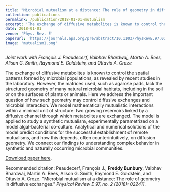 ```yaml
---
title: "Microbial mutualism at a distance: The role of geometry in diffusive exchanges"
collection: publications
permalink: /publication/2018-01-01-mutualism
excerpt: 'The exchange of diffusive metabolites is known to control the spatial patterns formed by microbial populations, but most laboratory conditions do not replicate the complex geometry of natural habitats.  We mathematically model mutualistic interactions within a minimal unit of structure: two growing reservoirs linked by a diffusive channel through which metabolites are exchanged. Analytical and numerical solutions of the model, parametrized on a defined algal-bacterial mutualism, predict the necessary establishment conditions and how this depends, often counterintuitively, on diffusion geometry. We connect our findings to understanding complex behavior in synthetic and naturally occurring microbial communities.'
date: 2018-01-01
venue: 'Phys. Rev. E'
paperurl: 'https://journals.aps.org/pre/abstract/10.1103/PhysRevE.97.022411'
image: 'mutualism1.png'
---
```

*Joint work with François J. Peaudecerf, Vaibhav Bhardwaj, Martin A. Bees, Alison G. Smith, Raymond E. Goldstein, and Ottavio A. Croze*

The exchange of diffusive metabolites is known to control the spatial patterns formed by microbial populations, as revealed by recent studies in the laboratory. However, the matrices used, such as agarose pads, lack the structured geometry of many natural microbial habitats, including in the soil or on the surfaces of plants or animals. Here we address the important question of how such geometry may control diffusive exchanges and microbial interaction. We model mathematically mutualistic interactions within a minimal unit of structure: two growing reservoirs linked by a diffusive channel through which metabolites are exchanged. The model is applied to study a synthetic mutualism, experimentally parametrized on a model algal-bacterial co-culture. Analytical and numerical solutions of the model predict conditions for the successful establishment of remote mutualisms, and how this depends, often counterintuitively, on diffusion geometry. We connect our findings to understanding complex behavior in synthetic and naturally occurring microbial communities.

[Download paper here](https://journals.aps.org/pre/abstract/10.1103/PhysRevE.97.022411).


Recommended citation: Peaudecerf, François J., __Freddy Bunbury__, Vaibhav Bhardwaj, Martin A. Bees, Alison G. Smith, Raymond E. Goldstein, and Ottavio A. Croze. "Microbial mutualism at a distance: The role of geometry in diffusive exchanges." <i>Physical Review E 97, no. 2 (2018): 022411</i>.
